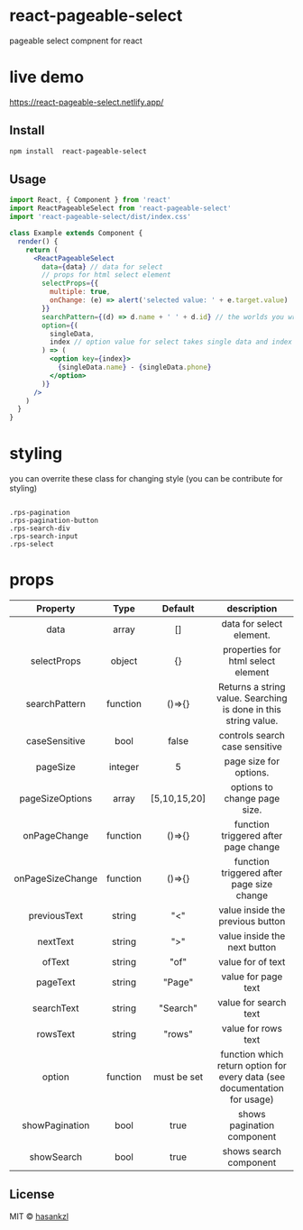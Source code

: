 # react-pageable-select

pageable select compnent for react

# live demo

https://react-pageable-select.netlify.app/

## Install

```bash
npm install  react-pageable-select
```

## Usage

```jsx
import React, { Component } from 'react'
import ReactPageableSelect from 'react-pageable-select'
import 'react-pageable-select/dist/index.css'

class Example extends Component {
  render() {
    return (
      <ReactPageableSelect
        data={data} // data for select
        // props for html select element
        selectProps={{
          multiple: true,
          onChange: (e) => alert('selected value: ' + e.target.value)
        }}
        searchPattern={(d) => d.name + ' ' + d.id} // the worlds you write in search box will be searched in search pattern
        option={(
          singleData,
          index // option value for select takes single data and index
        ) => (
          <option key={index}>
            {singleData.name} - {singleData.phone}
          </option>
        )}
      />
    )
  }
}
```

# styling

you can overrite these class for changing style (you can be contribute for styling)

```

.rps-pagination
.rps-pagination-button
.rps-search-div
.rps-search-input
.rps-select
```

# props

|     Property     |   Type   |   Default    |                                description                                |
| :--------------: | :------: | :----------: | :-----------------------------------------------------------------------: |
|       data       |  array   |      []      |                         data for select element.                          |
|   selectProps    |  object  |      {}      |                    properties for html select element                     |
|  searchPattern   | function |    ()=>{}    |      Returns a string value. Searching is done in this string value.      |
|  caseSensitive   |   bool   |    false     |                      controls search case sensitive                       |
|     pageSize     | integer  |      5       |                          page size for options.                           |
| pageSizeOptions  |  array   | [5,10,15,20] |                       options to change page size.                        |
|   onPageChange   | function |    ()=>{}    |                   function triggered after page change                    |
| onPageSizeChange | function |    ()=>{}    |                 function triggered after page size change                 |
|   previousText   |  string  |     "<"      |                     value inside the previous button                      |
|     nextText     |  string  |     ">"      |                       value inside the next button                        |
|      ofText      |  string  |     "of"     |                             value for of text                             |
|     pageText     |  string  |    "Page"    |                            value for page text                            |
|    searchText    |  string  |   "Search"   |                           value for search text                           |
|     rowsText     |  string  |    "rows"    |                            value for rows text                            |
|      option      | function | must be set  | function which return option for every data (see documentation for usage) |
|  showPagination  |   bool   |     true     |                        shows pagination component                         |
|    showSearch    |   bool   |     true     |                          shows search component                           |

## License

MIT © [hasankzl](https://github.com/hasankzl)

```

```
